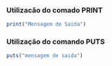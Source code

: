 ### Utilizacão do comado PRINT
```ruby
print("Mensagem de Saida")
```

### Utilização do comando PUTS
```ruby
puts("mensagem de saida")
```
